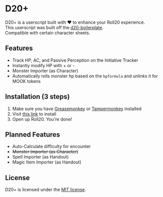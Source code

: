 # D20+

D20+ is a userscript built with ♥ to enhance your Roll20 experience.  
This userscript was built off the [d20-boilerplate](https://github.com/kcaf/d20-boilerplate).  
Compatible  with certain character sheets.

## Features
- Track HP, AC, and Passive Perception on the Initiative Tracker
- Instantly modify HP with + or -
- Monster Importer (as Character)
- Automatically rolls monster hp based on the `hpformula` and unlinks it for MOOK tokens

## Installation (3 steps)
1. Make sure you have [Greasemonkey](https://addons.mozilla.org/en-US/firefox/addon/greasemonkey) or [Tampermonkey](https://tampermonkey.net) installed  
2. Visit [this link](https://github.com/kcaf/Roll20-Plus/raw/master/roll20plus.user.js) to install  
3. Open up Roll20. You're done!  

## Planned Features
- Auto-Calculate difficulty for encounter
- ~~Monster Importer (as Character)~~
- Spell Importer (as Handout)
- Magic Item Importer (as Handout)

## License
D20+ is licensed under the [MIT license](https://opensource.org/licenses/MIT).